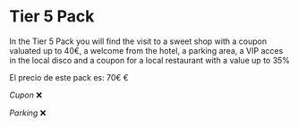 # Tier 5 Pack

In the Tier 5 Pack you will find the visit to a sweet shop with a coupon valuated up to 40€, a welcome from the hotel, a parking area, a VIP acces in the local disco and a coupon for a local restaurant with a value up to 35% 

El precio de este pack es: 70€ €

_Cupon_ ❌

_Parking_ ❌


